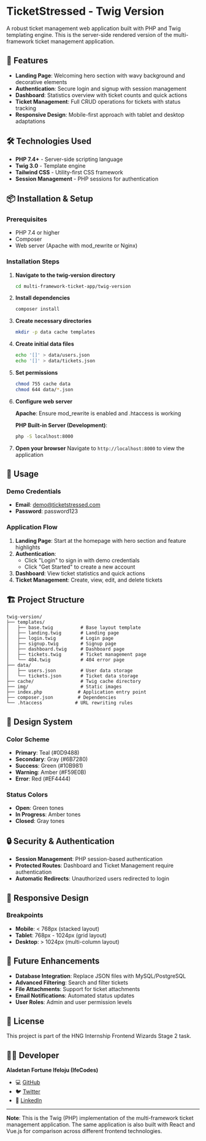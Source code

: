 # TicketStressed - Twig Version

A robust ticket management web application built with PHP and Twig templating engine. This is the server-side rendered version of the multi-framework ticket management application.

## 🚀 Features

- **Landing Page**: Welcoming hero section with wavy background and decorative elements
- **Authentication**: Secure login and signup with session management
- **Dashboard**: Statistics overview with ticket counts and quick actions
- **Ticket Management**: Full CRUD operations for tickets with status tracking
- **Responsive Design**: Mobile-first approach with tablet and desktop adaptations

## 🛠️ Technologies Used

- **PHP 7.4+** - Server-side scripting language
- **Twig 3.0** - Template engine
- **Tailwind CSS** - Utility-first CSS framework
- **Session Management** - PHP sessions for authentication

## 📦 Installation & Setup

### Prerequisites
- PHP 7.4 or higher
- Composer
- Web server (Apache with mod_rewrite or Nginx)

### Installation Steps

1. **Navigate to the twig-version directory**
   ```bash
   cd multi-framework-ticket-app/twig-version
   ```

2. **Install dependencies**
   ```bash
   composer install
   ```

3. **Create necessary directories**
   ```bash
   mkdir -p data cache templates
   ```

4. **Create initial data files**
   ```bash
   echo '[]' > data/users.json
   echo '[]' > data/tickets.json
   ```

5. **Set permissions**
   ```bash
   chmod 755 cache data
   chmod 644 data/*.json
   ```

6. **Configure web server**

   **Apache**: Ensure mod_rewrite is enabled and .htaccess is working
  
   **PHP Built-in Server (Development)**:
   ```bash
   php -S localhost:8000
   ```

7. **Open your browser**
   Navigate to `http://localhost:8000` to view the application

## 🎯 Usage

### Demo Credentials
- **Email**: demo@ticketstressed.com
- **Password**: password123

### Application Flow

1. **Landing Page**: Start at the homepage with hero section and feature highlights
2. **Authentication**: 
   - Click "Login" to sign in with demo credentials
   - Click "Get Started" to create a new account
3. **Dashboard**: View ticket statistics and quick actions
4. **Ticket Management**: Create, view, edit, and delete tickets

## 🏗️ Project Structure

```
twig-version/
├── templates/
│   ├── base.twig          # Base layout template
│   ├── landing.twig       # Landing page
│   ├── login.twig         # Login page
│   ├── signup.twig        # Signup page
│   ├── dashboard.twig     # Dashboard page
│   ├── tickets.twig       # Ticket management page
│   └── 404.twig           # 404 error page
├── data/
│   ├── users.json         # User data storage
│   └── tickets.json       # Ticket data storage
├── cache/                 # Twig cache directory
├── img/                   # Static images
├── index.php             # Application entry point
├── composer.json         # Dependencies
└── .htaccess            # URL rewriting rules
```

## 🎨 Design System

### Color Scheme
- **Primary**: Teal (#0D9488)
- **Secondary**: Gray (#6B7280)
- **Success**: Green (#10B981)
- **Warning**: Amber (#F59E0B)
- **Error**: Red (#EF4444)

### Status Colors
- **Open**: Green tones
- **In Progress**: Amber tones
- **Closed**: Gray tones

## 🔒 Security & Authentication

- **Session Management**: PHP session-based authentication
- **Protected Routes**: Dashboard and Ticket Management require authentication
- **Automatic Redirects**: Unauthorized users redirected to login

## 📱 Responsive Design

### Breakpoints
- **Mobile**: < 768px (stacked layout)
- **Tablet**: 768px - 1024px (grid layout)
- **Desktop**: > 1024px (multi-column layout)

## 🎯 Future Enhancements

- **Database Integration**: Replace JSON files with MySQL/PostgreSQL
- **Advanced Filtering**: Search and filter tickets
- **File Attachments**: Support for ticket attachments
- **Email Notifications**: Automated status updates
- **User Roles**: Admin and user permission levels

## 📄 License

This project is part of the HNG Internship Frontend Wizards Stage 2 task.

## 👨‍💻 Developer

**Aladetan Fortune Ifeloju (IfeCodes)**
- 💻 [GitHub](https://github.com/ALADETAN-IFE)
- 🐦 [Twitter](https://x.com/ifeCodes_)
- 💼 [LinkedIn](https://www.linkedin.com/in/fortune-ife-aladetan-458ab136a)

---

**Note**: This is the Twig (PHP) implementation of the multi-framework ticket management application. The same application is also built with React and Vue.js for comparison across different frontend technologies.